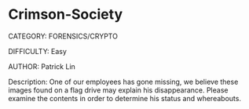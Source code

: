 # Crimson-Society

CATEGORY: FORENSICS/CRYPTO

DIFFICULTY: Easy

AUTHOR: Patrick Lin

Description: 
One of our employees has gone missing, we believe these images found on a flag drive may explain his disappearance. Please examine the contents in order to determine his status and whereabouts.
